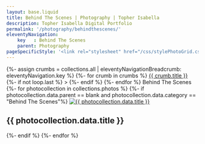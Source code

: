 ```yaml
---
layout: base.liquid
title: Behind The Scenes | Photography | Topher Isabella
description: Topher Isabella Digital Portfolio
permalink: '/photography/behindthescenes/'
eleventyNavigation:
    key   : Behind The Scenes
    parent: Photography
pageSpecificStyle: '<link rel="stylesheet" href="/css/stylePhotoGrid.css" type="text/css">'
---
```

<section class="projects">
{%- assign crumbs = collections.all | eleventyNavigationBreadcrumb: eleventyNavigation.key %}
{%- for crumb in crumbs %}
            <a href="{{ crumb.url }}">{{ crumb.title }}</a>
{%- if not loop.last %} > {%- endif %}
{%- endfor %}
        Behind The Scenes
        <photo-grid>
{%- for photocollection in collections.photos %}
{%- if photocollection.data.parent == blank and photocollection.data.category == "Behind The Scenes"%}
          <photo-item>
            <a href="{{ photocollection.url }}"><img class="photo" src="/media/photography/{{ photocollection.data.title|slug }}/{{ photocollection.data.thumbnail }}" alt="{{ photocollection.data.title }}"></a>
            <h2>{{ photocollection.data.title }}</h2>
          </photo-item>
{%- endif %}
{%- endfor %}
        </photo-grid>
      </section>